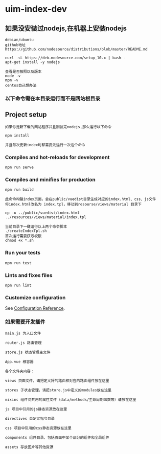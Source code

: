 # uim-index-dev
## 如果没安装过nodejs,在机器上安装nodejs
```
debian/ubuntu
github地址 https://github.com/nodesource/distributions/blob/master/README.md

curl -sL https://deb.nodesource.com/setup_10.x | bash -
apt-get install -y nodejs

查看是否按照以及版本
node -v 
npm -v
centos自己想办法
```
### 以下命令需在本目录运行而不是网站根目录

## Project setup
```
如果你是新下载的网站程序并且刚装完nodejs,那么运行以下命令

npm install

并且每次更新index时都需要先运行一次这个命令
```

### Compiles and hot-reloads for development
```
npm run serve
```

### Compiles and minifies for production
```
npm run build

此命令构建index页面，会在public/vuedist目录生成对应的index.html、css、js文件
将index.html改名为 index.tpl，移动到resourse/views/material 目录下

cp -u ../public/vuedist/index.html ../resources/views/material/index.tpl

当前目录下一键运行以上两个命令脚本
./createIndexTpl.sh
首次运行需要获取权限
chmod +x *.sh
```

### Run your tests
```
npm run test
```

### Lints and fixes files
```
npm run lint
```

### Customize configuration
See [Configuration Reference](https://cli.vuejs.org/config/).

### 如果需要开发插件
```
main.js 为入口文件

router.js 路由管理

store.js 状态管理主文件

App.vue 根容器

各个文件夹内容：

views 页面文件，请把定义好的路由相对应的路由组件放在这里

stores 子状态管理，请把store.js中定义的modules放在这里

mixins 组件间共用的属性文件（data/methods/生命周期函数等）请放在这里

js 项目中引用的js静态资源放在这里

directives 自定义指令目录

css 项目中引用的css静态资源放在这里

components 组件目录，包括页面中某个部分的组件和全局组件

assets 存放图片等其他资源
```